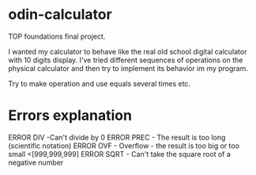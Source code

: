 # odin-calculator
TOP foundations final project.

I wanted my calculator to behave like the real old school digital calculator with 10 digits display. I've tried different sequences of operations on the physical calculator and then try to implement its behavior im my program.

Try to make operation and use equals several times etc.

# Errors explanation
ERROR DIV -Can't divide by 0
ERROR PREC - The result is too long (scientific notation)
ERROR OVF - Overflow - the result is too big or too small <[999,999,999]
ERROR SQRT - Can't take the square root of a negative number